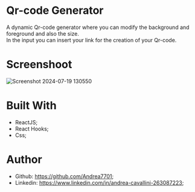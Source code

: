 # Qr-code Generator

A dynamic Qr-code generator where you can modify the background and foreground and also the size. 
<br>In the input you can insert your link for the creation of your Qr-code.

# Screenshoot

![Screenshot 2024-07-19 130550](https://github.com/user-attachments/assets/986c57a3-009f-49de-899c-f31e85a96429)

# Built With 
 - ReactJS;
 - React Hooks;
 - Css;

# Author
 - Github: https://github.com/Andrea7701;
 - Linkedin: https://www.linkedin.com/in/andrea-cavallini-263087223;
